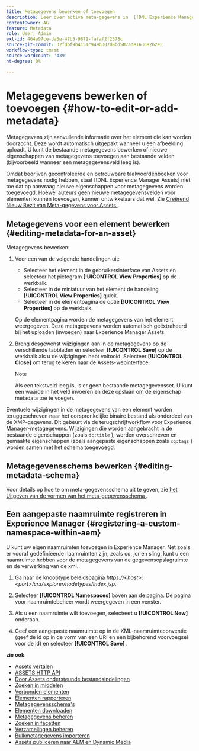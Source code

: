 ```yaml
---
title: Metagegevens bewerken of toevoegen
description: Leer over activa meta-gegevens in  [!DNL Experience Manager Assets]  en diverse manieren waardoor u activa meta-gegevens kunt uitgeven.
contentOwner: AG
feature: Metadata
role: User, Admin
exl-id: 464a97ce-da3e-47b5-9879-fafaf2f2378c
source-git-commit: 32fdbf9b4151c949b307d8bd587ade163682b2e5
workflow-type: tm+mt
source-wordcount: '439'
ht-degree: 0%

---
```


# Metagegevens bewerken of toevoegen {#how-to-edit-or-add-metadata}

Metagegevens zijn aanvullende informatie over het element die kan worden doorzocht. Deze wordt automatisch uitgepakt wanneer u een afbeelding uploadt. U kunt de bestaande metagegevens bewerken of nieuwe eigenschappen van metagegevens toevoegen aan bestaande velden (bijvoorbeeld wanneer een metagegevensveld leeg is).

Omdat bedrijven gecontroleerde en betrouwbare taalwoordenboeken voor metagegevens nodig hebben, staat [!DNL Experience Manager Assets] niet toe dat op aanvraag nieuwe eigenschappen voor metagegevens worden toegevoegd. Hoewel auteurs geen nieuwe metagegevensvelden voor elementen kunnen toevoegen, kunnen ontwikkelaars dat wel. Zie [ Creërend Nieuw Bezit van Meta-gegevens voor Assets ](meta-edit.md#editing-metadata-schema).

## Metagegevens voor een element bewerken {#editing-metadata-for-an-asset}

Metagegevens bewerken:

1. Voer een van de volgende handelingen uit:

   * Selecteer het element in de gebruikersinterface van Assets en selecteer het pictogram **[!UICONTROL View Properties]** op de werkbalk.
   * Selecteer in de miniatuur van het element de handeling **[!UICONTROL View Properties]** quick.
   * Selecteer in de elementpagina de optie **[!UICONTROL View Properties]** op de werkbalk.

   Op de elementpagina worden de metagegevens van het element weergegeven. Deze metagegevens worden automatisch geëxtraheerd bij het uploaden (invoegen) naar Experience Manager Assets.

1. Breng desgewenst wijzigingen aan in de metagegevens op de verschillende tabbladen en selecteer **[!UICONTROL Save]** op de werkbalk als u de wijzigingen hebt voltooid. Selecteer **[!UICONTROL Close]** om terug te keren naar de Assets-webinterface.

   >[!NOTE]
   >
   >Als een tekstveld leeg is, is er geen bestaande metagegevensset. U kunt een waarde in het veld invoeren en deze opslaan om de eigenschap metadata toe te voegen.

Eventuele wijzigingen in de metagegevens van een element worden teruggeschreven naar het oorspronkelijke binaire bestand als onderdeel van de XMP-gegevens. Dit gebeurt via de terugschrijfworkflow voor Experience Manager-metagegevens. Wijzigingen die worden aangebracht in de bestaande eigenschappen (zoals `dc:title` ), worden overschreven en gemaakte eigenschappen (zoals aangepaste eigenschappen zoals `cq:tags` ) worden samen met het schema toegevoegd.

<!-- XMP write-back is supported and enabled for the platforms and file formats described in technical requirements. -->

## Metagegevensschema bewerken {#editing-metadata-schema}

Voor details op hoe te om meta-gegevensschema uit te geven, zie [ het Uitgeven van de vormen van het meta-gegevensschema ](metadata-schemas.md#edit-metadata-schema-forms).

## Een aangepaste naamruimte registreren in Experience Manager {#registering-a-custom-namespace-within-aem}

U kunt uw eigen naamruimten toevoegen in Experience Manager. Net zoals er vooraf gedefinieerde naamruimten zijn, zoals cq, jcr en sling, kunt u een naamruimte hebben voor de metagegevens van de gegevensopslagruimte en de verwerking van de xml.

1. Ga naar de knooptype beleidspagina *https://&lt;host>:&lt;port>/crx/explorer/nodetypes/index.jsp*.
1. Selecteer **[!UICONTROL Namespaces]** boven aan de pagina. De pagina voor naamruimtebeheer wordt weergegeven in een venster.

1. Als u een naamruimte wilt toevoegen, selecteert u **[!UICONTROL New]** onderaan.
1. Geef een aangepaste naamruimte op in de XML-naamruimteconventie (geef de id op in de vorm van een URI en een bijbehorend voorvoegsel voor de id) en selecteer **[!UICONTROL Save]** .

**zie ook**

* [Assets vertalen](translate-assets.md)
* [ASSETS HTTP API](mac-api-assets.md)
* [Door Assets ondersteunde bestandsindelingen](file-format-support.md)
* [Zoeken in middelen](search-assets.md)
* [Verbonden elementen](use-assets-across-connected-assets-instances.md)
* [Elementen rapporteren](asset-reports.md)
* [Metagegevensschema&#39;s](metadata-schemas.md)
* [Elementen downloaden](download-assets-from-aem.md)
* [Metagegevens beheren](manage-metadata.md)
* [Zoeken in facetten](search-facets.md)
* [Verzamelingen beheren](manage-collections.md)
* [Bulkmetagegevens importeren](metadata-import-export.md)
* [Assets publiceren naar AEM en Dynamic Media](/help/assets/publish-assets-to-aem-and-dm.md)
